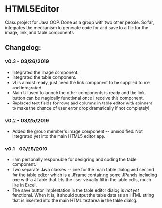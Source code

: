 # HTML5Editor
Class project for Java OOP. Done as a group with two other people. So far, integrates the mechanism to generate code for and save to a file for the image, link, and table components.

<h2>Changelog:</h2>

<h3>v0.3 - 03/26/2019</h3>
<ul>
  <li>Integrated the image component.</li>
  <li>Integrated the table component.</li>
  <li>v1 is almost ready, just need the link component to be supplied to me and integrated.</li>
  <li>Main UI used to launch the other components is ready and the link button can be magically functional once I receive this component.</li>
  <li>Replaced text fields for rows and columns in table editor with spinners to make the chance of user error drop dramatically if not completely!</li>
  </ul>

<h3>v0.2 - 03/25/2019</h3>
<ul>
  <li>Added the group member's image component -- unmodified. Not integrated yet into the main HTML5 editor app.</li>
  </ul>

<h3>v0.1 - 03/25/2019</h3>
<ul>
  <li>I am personally responsible for designing and coding the table component.</li>
  <li>Two separate Java classes -- one for the main table dialog and second for the table editor which is a JFrame containing some JPanels including one with a JTable that lets the user visually fill in the table cells, much like in Excel.</li>
  <li>The save button implentation in the table editor dialog is <em>not yet</em> functional. When it is, it should output the table data as an HTML string that is inserted into the main HTML textarea in the table dialog.</li>
  </ul>
